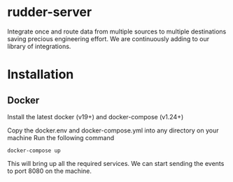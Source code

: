 # rudder-server
Integrate once and route data from multiple sources to multiple destinations saving precious engineering effort. We are continuously adding to our library of integrations.

# Installation

## Docker

Install the latest docker (v19+) and docker-compose (v1.24+)

Copy the docker.env and docker-compose.yml into any directory on your machine
Run the following command

```
docker-compose up
```

This will bring up all the required services. We can start sending the events to port 8080 on the machine.
